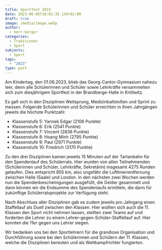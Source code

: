 ```yaml
---
title: Sportfest 2023
date: 2023-06-05T10:01:35.134+02:00
draft: true
image: /media/image.webp
author:
  - herr-berger
categories:
  - Traditionen
  - Sport
subjects:
  - Sport
tags:
  - "2023"
type: post
---
```

Am Kindertag, den 01.06.2023, blieb das Georg-Cantor-Gymnasium nahezu leer, denn alle Schülerinnen und Schüler sowie Lehrkräfte versammelten sich zum diesjährigem Sportfest in der Brandberge-Halle in Kröllwitz.

Es galt sich in den Disziplinen Weitsprung, Medizinballstoßen und Sprint zu messen. Folgende Schülerinnen und Schüler erreichten in ihren Jahrgängen jeweils die höchste Punktzahl:

- Klassenstufe 5: Yannek Edgar (2106 Punkte)
- Klassenstufe 6: Erik (2541 Punkte)
- Klassenstufe 7: Vincent (2836 Punkte)
- Klassenstufe 8: Hoang Minh (2795 Punkte)
- Klassenstufe 9: Paul (2971 Punkte)
- Klassenstufe 10: Friedrich (3170 Punkte)

Zu den drei Disziplinen kamen jeweils 15 Minuten auf der Tartanbahn für den Spendenlauf des Schülerrats. Hier wurden von allen Teilnehmenden (Schülerinnen und Schüler, Lehrkräfte, Sekretärin) insgesamt 4275 Runden gelaufen. Dies entspricht 855 km, also ungefähr die Luftlinienentfernung zwischen Halle (Saale) und London. In den nächsten zwei Wochen werden nun die Spendenbescheinigungen ausgefüllt, die Gelder gesammelt und dann können wir die Endsumme des Spendenlaufs ermitteln, die dann für zukünftige Schülerratsprojekte zur Verfügung steht.

Nach Abschluss aller Disziplinen gab es zudem jeweils pro Jahrgang einen Staffellauf als Duell zwischen den Klassen. Hier wollten sich auch die 11. Klassen den Sport nicht nehmen lassen, stellten zwei Teams auf und forderten die Lehrer zu einem Lehrer-gegen-Schüler-Staffellauf auf. Hier konnten die 11er gegen uns Lehrer siegen.

Wir bedanken uns bei den Sportlehrern für die grandiose Organisation und Durchführung sowie bei den Schülerinnen und Schülern der 11. Klassen, welche die Disziplinen bereuten und als Wettkampfrichter fungierten.
